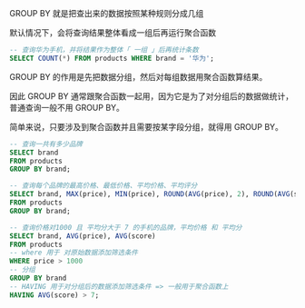 GROUP BY 就是把查出来的数据按照某种规则分成几组

默认情况下，会将查询结果整体看成一组后再运行聚合函数

```sql
-- 查询华为手机，并将结果作为整体「 一组 」后再统计条数
SELECT COUNT(*) FROM products WHERE brand = '华为';
```



GROUP BY 的作用是先把数据分组，然后对每组数据用聚合函数算结果。

因此 GROUP BY 通常跟聚合函数一起用，因为它是为了对分组后的数据做统计，普通查询一般不用 GROUP BY。

简单来说，只要涉及到聚合函数并且需要按某字段分组，就得用 GROUP BY。

```sql
-- 查询一共有多少品牌
SELECT brand
FROM products
GROUP BY brand;
```

```sql
-- 查询每个品牌的最高价格、最低价格、平均价格、平均评分
SELECT brand, MAX(price), MIN(price), ROUND(AVG(price), 2), ROUND(AVG(score), 2)
FROM products
GROUP BY brand;
```

```sql
-- 查询价格对1000 且 平均分大于 7 的手机的品牌，平均价格 和 平均分
SELECT brand, AVG(price), AVG(score)
FROM products
-- where 用于 对原始数据添加筛选条件
WHERE price > 1000
-- 分组
GROUP BY brand
-- HAVING 用于对分组后的数据添加筛选条件 => 一般用于聚合函数上
HAVING AVG(score) > 7;
```
